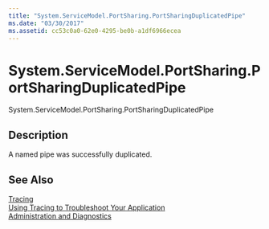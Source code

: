 ```yaml
---
title: "System.ServiceModel.PortSharing.PortSharingDuplicatedPipe"
ms.date: "03/30/2017"
ms.assetid: cc53c0a0-62e0-4295-be0b-a1df6966ecea
---
```

# System.ServiceModel.PortSharing.PortSharingDuplicatedPipe
System.ServiceModel.PortSharing.PortSharingDuplicatedPipe  
  
## Description  
 A named pipe was successfully duplicated.  
  
## See Also  
 [Tracing](../../../../../docs/framework/wcf/diagnostics/tracing/index.md)  
 [Using Tracing to Troubleshoot Your Application](../../../../../docs/framework/wcf/diagnostics/tracing/using-tracing-to-troubleshoot-your-application.md)  
 [Administration and Diagnostics](../../../../../docs/framework/wcf/diagnostics/index.md)
